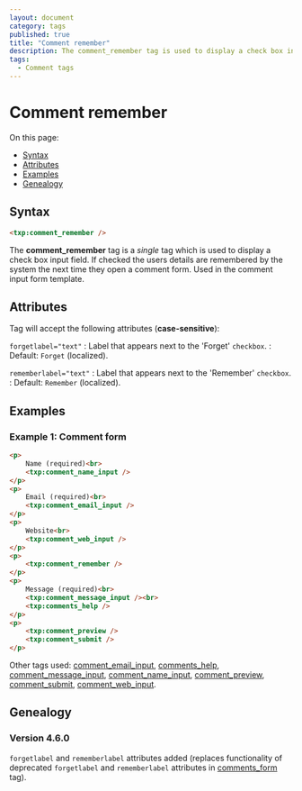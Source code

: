 ```yaml
---
layout: document
category: tags
published: true
title: "Comment remember"
description: The comment_remember tag is used to display a check box input field.
tags:
  - Comment tags
---
```


# Comment remember

On this page:

* [Syntax](#syntax)
* [Attributes](#attributes)
* [Examples](#examples)
* [Genealogy](#genealogy)

## Syntax

~~~ html
<txp:comment_remember />
~~~

The **comment_remember** tag is a *single* tag which is used to display a check box input field. If checked the users details are remembered by the system the next time they open a comment form. Used in the comment input form template.

## Attributes

Tag will accept the following attributes (**case-sensitive**):

`forgetlabel="text"`
: Label that appears next to the 'Forget' `checkbox`.
: Default: `Forget` (localized).

`rememberlabel="text"`
: Label that appears next to the 'Remember' `checkbox`.
: Default: `Remember` (localized).

## Examples

### Example 1: Comment form

~~~ html
<p>
    Name (required)<br>
    <txp:comment_name_input />
</p>
<p>
    Email (required)<br>
    <txp:comment_email_input />
</p>
<p>
    Website<br>
    <txp:comment_web_input />
</p>
<p>
    <txp:comment_remember />
</p>
<p>
    Message (required)<br>
    <txp:comment_message_input /><br>
    <txp:comments_help />
</p>
<p>
    <txp:comment_preview />
    <txp:comment_submit />
</p>
~~~

Other tags used: [comment_email_input](comment-email-input), [comments_help](comments-help), [comment_message_input](comment-message-input), [comment_name_input](comment-name-input), [comment_preview](comment-preview), [comment_submit](comment-submit), [comment_web_input](comment-web-input).

## Genealogy

### Version 4.6.0

`forgetlabel` and `rememberlabel` attributes added (replaces functionality of deprecated `forgetlabel` and `rememberlabel` attributes in [comments_form](comments-form) tag).
